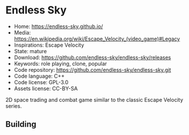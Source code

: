 # Endless Sky

- Home: https://endless-sky.github.io/
- Media: <https://en.wikipedia.org/wiki/Escape_Velocity_(video_game)#Legacy>
- Inspirations: Escape Velocity
- State: mature
- Download: https://github.com/endless-sky/endless-sky/releases
- Keywords: role playing, clone, popular
- Code repository: https://github.com/endless-sky/endless-sky.git
- Code language: C++
- Code license: GPL-3.0
- Assets license: CC-BY-SA

2D space trading and combat game similar to the classic Escape Velocity series.

## Building
